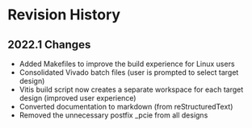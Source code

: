 # Revision History

## 2022.1 Changes

* Added Makefiles to improve the build experience for Linux users
* Consolidated Vivado batch files (user is prompted to select target design)
* Vitis build script now creates a separate workspace for each target design (improved user experience)
* Converted documentation to markdown (from reStructuredText)
* Removed the unnecessary postfix _pcie from all designs

